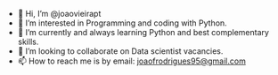 - 👋 Hi, I’m @joaovieirapt
- 👀 I’m interested in Programming and coding with Python.
- 🌱 I’m currently and always learning Python and best complementary skills.
- 💞️ I’m looking to collaborate on Data scientist vacancies.
- 📫 How to reach me is by email: joaofrodrigues95@gmail.com

<!---
joaovieirapt/joaovieirapt is a ✨ special ✨ repository because its `README.md` (this file) appears on your GitHub profile.
You can click the Preview link to take a look at your changes.
--->
